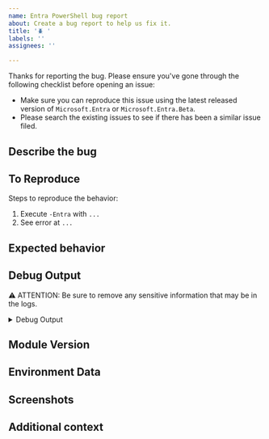 ```yaml
---
name: Entra PowerShell bug report
about: Create a bug report to help us fix it.
title: '🪲 '
labels: ''
assignees: ''

---
```

<!--- Provide a general summary of the issue in the Title above -->

<!-- markdownlint-disable MD033 -->
Thanks for reporting the bug. Please ensure you've gone through the following checklist before opening an issue:

- Make sure you can reproduce this issue using the latest released version of `Microsoft.Entra` or `Microsoft.Entra.Beta`.
- Please search the existing issues to see if there has been a similar issue filed.

## Describe the bug
<!-- 📝 Please provide a clear and concise description of what the bug is. -->

## To Reproduce

Steps to reproduce the behavior:

1. Execute `-Entra` with `...`
2. See error at `...`

## Expected behavior
<!-- 📝 Please give a clear and concise description of what you expected to happen. -->

## Debug Output
<!-- 🔬 Run the problematic command with `-Debug` and paste the resulting debug stream below. -->
⚠ ATTENTION: Be sure to remove any sensitive information that may be in the logs.

<details>
<summary>Debug Output</summary>
<!-- Please paste the debug output here. 👇 -->
</details>

## Module Version
<!-- 📦 Please run `Get-Module -Name "Microsoft*Entra*` after cmdlet execution and paste the output below.
If a module cannot be installed or imported, please run `Get-Module -ListAvailable` and paste the output. -->

## Environment Data
<!-- 🖥️ Please run `$PSVersionTable` and paste the output below. If running the Docker container image, indicate the tag of the image used and the version of Docker engine. -->

## Screenshots
<!-- 📸 If applicable, add screenshots to help explain your problem. -->

## Additional context
<!-- 💡 Add any other context about the problem here. -->

<!-- 🤝 Thank you for taking the time to submit this report! -->
